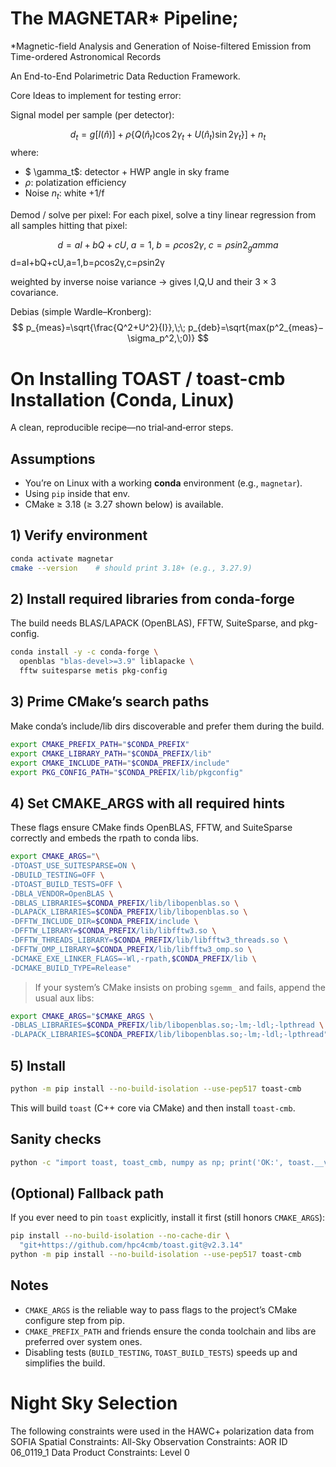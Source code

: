 # The MAGNETAR* Pipeline;

*Magnetic-field Analysis and Generation of Noise-filtered Emission from Time-ordered Astronomical Records

An End-to-End Polarimetric Data Reduction Framework.



Core Ideas to implement for testing error:

Signal model per sample (per detector):

$$
d_t = g[I(\hat n)]+ \rho \{Q(\hat n_t)\cos2\gamma_t+U(\hat n_t)\sin 2\gamma_t\}]+n_t
$$
where:
* $ \gamma_t$: detector + HWP angle in sky frame
* $\rho$: polatization efficiency
* Noise $n_t$: white +1/f

Demod / solve per pixel:
For each pixel, solve a tiny linear regression from all samples hitting that pixel:

$$d=aI+bQ+cU,\;a=1, \;b=ρcos2\gamma,\; c=ρsin2_gamma$$
d=aI+bQ+cU,a=1,b=ρcos2γ,c=ρsin2γ

weighted by inverse noise variance → gives I,Q,U and their $3\times3$ covariance.

Debias (simple Wardle–Kronberg):
$$
p_{meas}=\sqrt{\frac{Q^2+U^2}{I}},\;\; p_{deb}=\sqrt{max(p^2_{meas}−\sigma_p^2,\;0)} $$



# On Installing TOAST / toast-cmb Installation (Conda, Linux)


A clean, reproducible recipe—no trial‑and‑error steps.

## Assumptions

* You’re on Linux with a working **conda** environment (e.g., `magnetar`).
* Using `pip` inside that env.
* CMake ≥ 3.18 (≥ 3.27 shown below) is available.

## 1) Verify environment

```bash
conda activate magnetar
cmake --version    # should print 3.18+ (e.g., 3.27.9)
```

## 2) Install required libraries from conda-forge

The build needs BLAS/LAPACK (OpenBLAS), FFTW, SuiteSparse, and pkg-config.

```bash
conda install -y -c conda-forge \
  openblas "blas-devel>=3.9" liblapacke \
  fftw suitesparse metis pkg-config
```

## 3) Prime CMake’s search paths

Make conda’s include/lib dirs discoverable and prefer them during the build.

```bash
export CMAKE_PREFIX_PATH="$CONDA_PREFIX"
export CMAKE_LIBRARY_PATH="$CONDA_PREFIX/lib"
export CMAKE_INCLUDE_PATH="$CONDA_PREFIX/include"
export PKG_CONFIG_PATH="$CONDA_PREFIX/lib/pkgconfig"
```

## 4) Set **CMAKE_ARGS** with all required hints

These flags ensure CMake finds OpenBLAS, FFTW, and SuiteSparse correctly and embeds the rpath to conda libs.

```bash
export CMAKE_ARGS="\
-DTOAST_USE_SUITESPARSE=ON \
-DBUILD_TESTING=OFF \
-DTOAST_BUILD_TESTS=OFF \
-DBLA_VENDOR=OpenBLAS \
-DBLAS_LIBRARIES=$CONDA_PREFIX/lib/libopenblas.so \
-DLAPACK_LIBRARIES=$CONDA_PREFIX/lib/libopenblas.so \
-DFFTW_INCLUDE_DIR=$CONDA_PREFIX/include \
-DFFTW_LIBRARY=$CONDA_PREFIX/lib/libfftw3.so \
-DFFTW_THREADS_LIBRARY=$CONDA_PREFIX/lib/libfftw3_threads.so \
-DFFTW_OMP_LIBRARY=$CONDA_PREFIX/lib/libfftw3_omp.so \
-DCMAKE_EXE_LINKER_FLAGS=-Wl,-rpath,$CONDA_PREFIX/lib \
-DCMAKE_BUILD_TYPE=Release"
```

> If your system’s CMake insists on probing `sgemm_` and fails, append the usual aux libs:

```bash
export CMAKE_ARGS="$CMAKE_ARGS \
-DBLAS_LIBRARIES=$CONDA_PREFIX/lib/libopenblas.so;-lm;-ldl;-lpthread \
-DLAPACK_LIBRARIES=$CONDA_PREFIX/lib/libopenblas.so;-lm;-ldl;-lpthread"
```

## 5) Install

```bash
python -m pip install --no-build-isolation --use-pep517 toast-cmb
```

This will build `toast` (C++ core via CMake) and then install `toast-cmb`.

## Sanity checks

```bash
python -c "import toast, toast_cmb, numpy as np; print('OK:', toast.__version__)"
```

## (Optional) Fallback path

If you ever need to pin `toast` explicitly, install it first (still honors `CMAKE_ARGS`):

```bash
pip install --no-build-isolation --no-cache-dir \
  "git+https://github.com/hpc4cmb/toast.git@v2.3.14"
python -m pip install --no-build-isolation --use-pep517 toast-cmb
```

## Notes

* `CMAKE_ARGS` is the reliable way to pass flags to the project’s CMake configure step from pip.
* `CMAKE_PREFIX_PATH` and friends ensure the conda toolchain and libs are preferred over system ones.
* Disabling tests (`BUILD_TESTING`, `TOAST_BUILD_TESTS`) speeds up and simplifies the build.


# Night Sky Selection

The following constraints were used in the HAWC+ polarization data from SOFIA
Spatial Constraints: All-Sky
Observation Constraints: AOR ID 06_0119_1
Data Product Constraints: Level 0 



